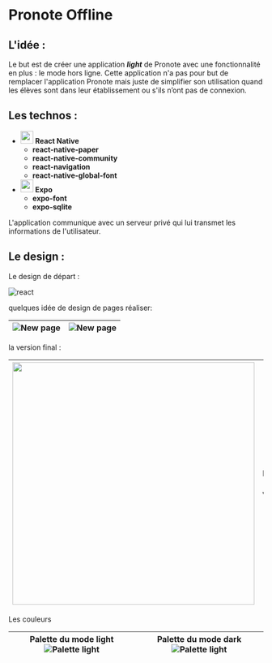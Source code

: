 
# Pronote Offline


## L'idée :
Le but est de créer une application ***light*** de Pronote avec une fonctionnalité en plus : le mode hors ligne.
Cette application n'a pas pour but de remplacer l'application Pronote mais juste de simplifier son utilisation quand les élèves sont dans leur établissement ou s'ils n’ont pas de connexion.

## Les technos : 

 - <img src="https://www.pinclipart.com/picdir/big/537-5374089_react-js-logo-clipart.png" height="25"> **React Native**
	 - **react-native-paper**
	 - **react-native-community**
	 - **react-navigation**
	 - **react-native-global-font**
 - <img src="https://static.expo.dev/static/brand/square-228x228.png" height="25"> **Expo**
	 - **expo-font**
	 - **expo-sqlite**

L'application communique avec un serveur privé qui lui transmet les informations de l'utilisateur.

## Le design :

Le design de départ : 

![react](https://drive.google.com/uc?export=view&id=154MK-jdvd2cZIrH_nYepodrSkIsPBvdZ)

quelques idée de design de pages réaliser: 

| ![New page](https://i.ibb.co/YkVrK3X/Screenshot-2020-09-25-21-27-05-531-host-exp-exponent.jpg) | ![New page](https://i.ibb.co/7kFHJjb/Screenshot-2020-09-26-15-41-12-728-host-exp-exponent.jpg) |
|--|--|

la version final :

| <img src="https://i.ibb.co/JkqMw3b/Screenshot-2020-10-10-01-01-44-054-host-exp-exponent.jpg" height="478"> | Page à venir |
| -- | -- |

Les couleurs

| Palette du mode light![Palette light](https://drive.google.com/uc?export=view&id=10IPJD5UyhWaQPHR8zryGVwreoznpqJEN) | Palette du mode dark ![Palette light](https://drive.google.com/uc?export=view&id=1Sgb-aJpBArn68hMddMTF-4xoCzlAt0qL) |
|--|--|
